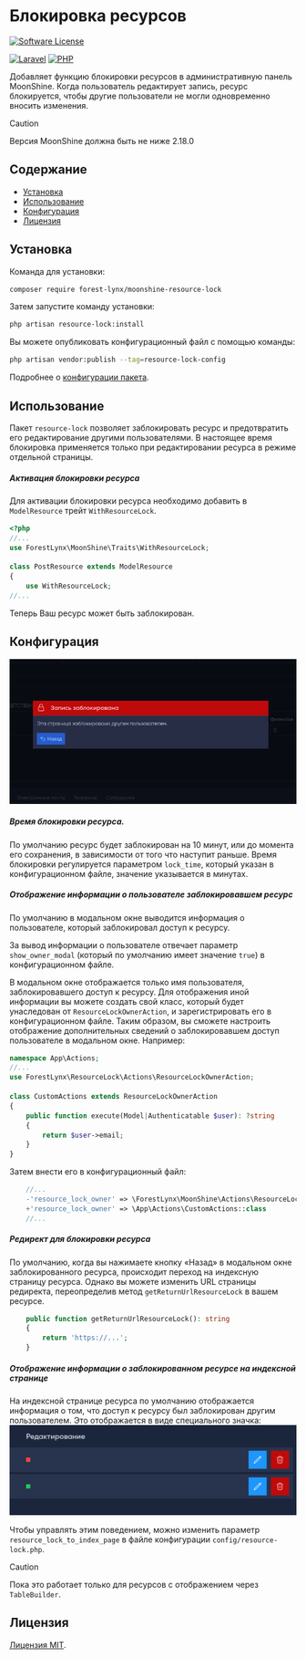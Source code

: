  # Блокировка ресурсов
[![Software License][ico-license]](LICENSE)

[![Laravel][ico-laravel]](Laravel) [![PHP][ico-php]](PHP) 

Добавляет функцию блокировки ресурсов в административную панель MoonShine. Когда пользователь редактирует запись, ресурс блокируется, чтобы другие пользователи не могли одновременно вносить изменения.
> [!CAUTION]
> Версия MoonShine должна быть не ниже 2.18.0
## Содержание
* [Установка](#установка)
* [Использование](#использование)
* [Конфигурация](#конфигурация)
* [Лицензия](#лицензия)

## Установка
Команда для установки:
```bash
composer require forest-lynx/moonshine-resource-lock
```
Затем запустите команду установки:
```bash
php artisan resource-lock:install
```
Вы можете опубликовать конфигурационный файл с помощью команды:
```bash
php artisan vendor:publish --tag=resource-lock-config
```
Подробнее о [конфигурации пакета](#конфигурация).

## Использование
Пакет `resource-lock` позволяет заблокировать ресурс и предотвратить его редактирование другими пользователями. В настоящее время блокировка применяется только при редактировании ресурса в режиме отдельной страницы.

##### Активация блокировки ресурса

Для активации блокировки ресурса необходимо добавить в `ModelResource` трейт `WithResourceLock`.

```php
<?php
//...
use ForestLynx\MoonShine\Traits\WithResourceLock;

class PostResource extends ModelResource
{
    use WithResourceLock;
//...
```
Теперь Ваш ресурс может быть заблокирован.

## Конфигурация

![preview](./screenshots/lock.png)

##### Время блокировки ресурса.
По умолчанию ресурс будет заблокирован на 10 минут, или до момента его сохранения, в зависимости от того что наступит раньше.
Время блокировки регулируется параметром `lock_time`, который указан в конфигурационном файле, значение указывается в минутах.

##### Отображение информации о пользователе заблокировавшем ресурс

По умолчанию в модальном окне выводится информация о пользователе, который заблокировал доступ к ресурсу.

За вывод информации о пользователе отвечает параметр `show_owner_modal` (который по умолчанию имеет значение `true`) в конфигурационном файле.

В модальном окне отображается только имя пользователя, заблокировавшего доступ к ресурсу. Для отображения иной информации вы можете создать свой класс, который будет унаследован от `ResourceLockOwnerAction`, и зарегистрировать его в конфигурационном файле. Таким образом, вы сможете настроить отображение дополнительных сведений о заблокировавшем доступ пользователе в модальном окне.
Например:
```php
namespace App\Actions;
//...
use ForestLynx\ResourceLock\Actions\ResourceLockOwnerAction;

class CustomActions extends ResourceLockOwnerAction
{
    public function execute(Model|Authenticatable $user): ?string
    {
        return $user->email;
    }
}
```
Затем внести его в конфигурационный файл:
```php
    //...
    -'resource_lock_owner' => \ForestLynx\MoonShine\Actions\ResourceLockOwnerAction::class
    +'resource_lock_owner' => \App\Actions\CustomActions::class
    //...
```

##### Редирект для блокировки ресурса

По умолчанию, когда вы нажимаете кнопку «Назад» в модальном окне заблокированного ресурса, происходит переход на индексную страницу ресурса. Однако вы можете изменить URL страницы редиректа, переопределив метод `getReturnUrlResourceLock` в вашем ресурсе.

```php
    public function getReturnUrlResourceLock(): string
    {
        return 'https://...';
    }
```
##### Отображение информации о заблокированном ресурсе на индексной странице

На индексной странице ресурса по умолчанию отображается информация о том, что доступ к ресурсу был заблокирован другим пользователем. Это отображается в виде специального значка:
![preview](./screenshots/indexInfo.png)

Чтобы управлять этим поведением, можно изменить параметр `resource_lock_to_index_page` в файле конфигурации `config/resource-lock.php`.

> [!CAUTION]
> Пока это работает только для ресурсов с отображением через `TableBuilder`.

## Лицензия
[Лицензия MIT](LICENSE).


[ico-license]: https://img.shields.io/badge/license-MIT-brightgreen.svg
[ico-laravel]: https://img.shields.io/badge/Laravel-10+-FF2D20?style=for-the-badge&logo=laravel
[ico-php]: https://img.shields.io/badge/PHP-8.1+-777BB4?style=for-the-badge&logo=php

